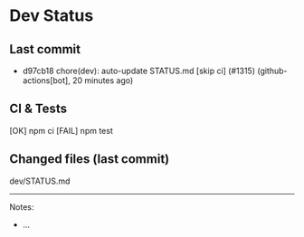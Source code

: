 # Dev Status

## Last commit
- d97cb18 chore(dev): auto-update STATUS.md [skip ci] (#1315) (github-actions[bot], 20 minutes ago)
## CI & Tests
[OK] npm ci
[FAIL] npm test

## Changed files (last commit)
dev/STATUS.md

---
Notes:
- ...
